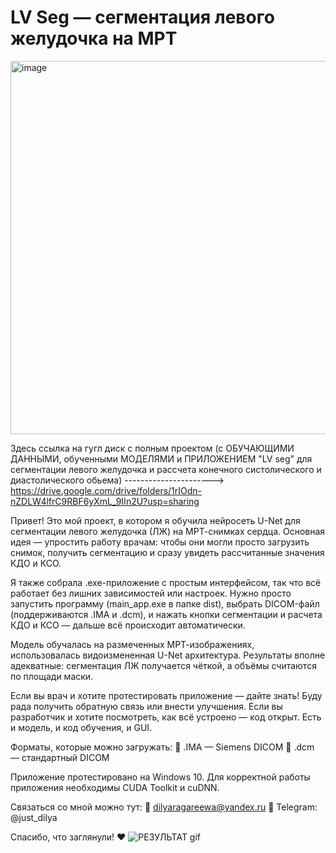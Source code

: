 # LV Seg — сегментация левого желудочка на МРТ
<img width="1303" height="597" alt="image" src="https://github.com/user-attachments/assets/e89931e8-4ace-406f-b4c9-e5c93463cff7" />

Здесь ссылка на гугл диск с полным проектом (с ОБУЧАЮЩИМИ ДАННЫМИ, обученными МОДЕЛЯМИ и ПРИЛОЖЕНИЕМ "LV seg" для сегментации левого желудочка и рассчета конечного систолического и диастолического обьема) ----------------------> https://drive.google.com/drive/folders/1rIOdn-nZDLW4lfrC9RBF6yXmL_9IIn2U?usp=sharing

Привет! Это мой проект, в котором я обучила нейросеть U-Net для сегментации левого желудочка (ЛЖ) на МРТ-снимках сердца. Основная идея — упростить работу врачам: чтобы они могли просто загрузить снимок, получить сегментацию и сразу увидеть рассчитанные значения КДО и КСО.

Я также собрала .exe-приложение с простым интерфейсом, так что всё работает без лишних зависимостей или настроек. Нужно просто запустить программу (main_app.exe в папке dist), выбрать DICOM-файл (поддерживаются .IMA и .dcm), и нажать кнопки сегментации и расчета КДО и КСО — дальше всё происходит автоматически.

Модель обучалась на размеченных МРТ-изображениях, использовалась видоизмененная U-Net архитектура. Результаты вполне адекватные: сегментация ЛЖ получается чёткой, а объёмы считаются по площади маски.

Если вы врач и хотите протестировать приложение — дайте знать! Буду рада получить обратную связь или внести улучшения.
Если вы разработчик и хотите посмотреть, как всё устроено — код открыт. Есть и модель, и код обучения, и GUI.

Форматы, которые можно загружать:
📄 .IMA — Siemens DICOM
📄 .dcm — стандартный DICOM

Приложение протестировано на Windows 10. Для корректной работы приложения необходимы CUDA Toolkit и cuDNN.

Связаться со мной можно тут:
📧 dilyaragareewa@yandex.ru
📎 Telegram: @just_dilya

Спасибо, что заглянули! ❤️
![РЕЗУЛЬТАТ gif](https://github.com/user-attachments/assets/534dd1b2-72bf-4fd8-bb17-3370494f696d)
